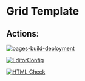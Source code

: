 # Grid Template

## Actions:

[![pages-build-deployment](https://github.com/FomenkoAndrey/20230503_____grid-template/actions/workflows/pages/pages-build-deployment/badge.svg)](https://github.com/FomenkoAndrey/20230503_____grid-template/actions/workflows/pages/pages-build-deployment)

[![EditorConfig](https://github.com/FomenkoAndrey/20230503_____grid-template/actions/workflows/EditorConfig.yml/badge.svg)](https://github.com/FomenkoAndrey/20230503_____grid-template/actions/workflows/EditorConfig.yml)

[![HTML Check](https://github.com/FomenkoAndrey/20230503_____grid-template/actions/workflows/HTML5Validator.yml/badge.svg)](https://github.com/FomenkoAndrey/20230503_____grid-template/actions/workflows/HTML5Validator.yml)
